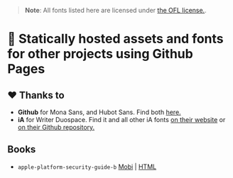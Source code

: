 > **Note**:
> All fonts listed here are licensed under [the OFL license.](https://scripts.sil.org/cms/scripts/page.php?site_id=nrsi&id=OFL).
# 📎 Statically hosted assets and fonts for other projects using Github Pages
## ❤️ Thanks to
- **Github** for Mona Sans, and Hubot Sans. Find both [here.](https://github.com/mona-sans)
- **iA** for Writer Duospace. Find it and all other iA fonts [on their website](ia.net/downloads#fonts) or [on their Github repository.](https://github.com/iaolo/iA-Fonts)

## Books
- `apple-platform-security-guide-b` [Mobi](https://github.com/BlueFalconHD/static/raw/main/apple-platform-security-guide-b.mobi) | [HTML](https://github.com/BlueFalconHD/static/raw/main/apple-platform-security-guide-b.html)

